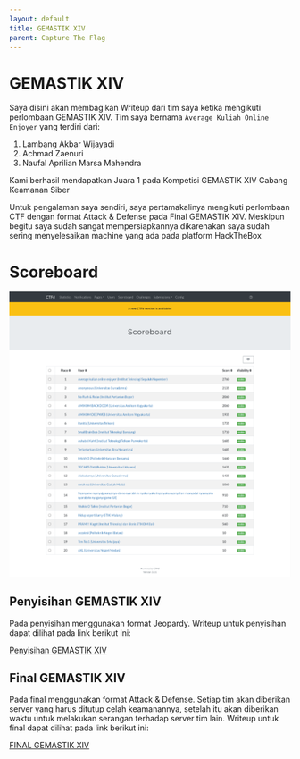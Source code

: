 ```yaml
---
layout: default
title: GEMASTIK XIV
parent: Capture The Flag
---
```

# GEMASTIK XIV


Saya disini akan membagikan Writeup dari tim saya ketika mengikuti perlombaan GEMASTIK XIV. Tim saya bernama ```Average Kuliah Online Enjoyer``` yang terdiri dari:
1. Lambang Akbar Wijayadi
2. Achmad Zaenuri
3. Naufal Aprilian Marsa Mahendra

Kami berhasil mendapatkan Juara 1 pada Kompetisi GEMASTIK XIV Cabang Keamanan Siber


Untuk pengalaman saya sendiri, saya pertamakalinya mengikuti perlombaan CTF dengan format Attack & Defense pada Final GEMASTIK XIV. Meskipun begitu saya sudah sangat mempersiapkannya dikarenakan saya sudah sering menyelesaikan machine yang ada pada platform HackTheBox

# Scoreboard
![Scoreboard Hology 4.0](../../images/scoreboard_gemastik.png)

## Penyisihan GEMASTIK XIV
Pada penyisihan menggunakan format Jeopardy. Writeup untuk penyisihan dapat dilihat pada link berikut ini:

[Penyisihan GEMASTIK XIV](https://drive.google.com/file/d/1j9NHucX7lI8rO7U-0YYlt0kEMTRYw4qT/view?usp=sharing)

## Final GEMASTIK   XIV
Pada final menggunakan format Attack & Defense. Setiap tim akan diberikan server yang harus ditutup celah keamanannya, setelah itu akan diberikan waktu untuk melakukan serangan terhadap server tim lain. Writeup untuk final dapat dilihat pada link berikut ini:

[FINAL GEMASTIK XIV](https://drive.google.com/file/d/1xypPJ-Hr9OQ5_zhZhua9eADCURhHVMPJ/view?usp=sharing)
